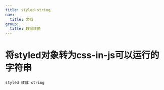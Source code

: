 ```yaml
---
title: styled-string
nav:
  title: 文档
group:
  title: 数据转换
---
```


# 将styled对象转为css-in-js可以运行的字符串

<code src="./StyledToString.tsx">styled 转成 string</code>

